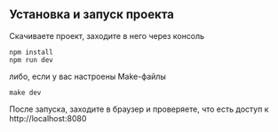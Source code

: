 ## Установка и запуск проекта

Скачиваете проект, заходите в него через консоль

```
npm install
npm run dev
```

либо, если у вас настроены Make-файлы
```
make dev
```

После запуска, заходите в браузер и проверяете, что есть доступ к http://localhost:8080